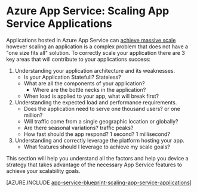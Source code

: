 <properties 
	pageTitle="Azure App Service: Scaling App Service Applications" 
	description="Learn the ins and outs of scaling Application in App Service." 
	keywords="app service, azure app service, scale, scalable, app service plan, app service cost"
	services="app-service" 
	documentationCenter="" 
	authors="btardif" 
	manager="wpickett" 
	editor=""/>

<tags 
	ms.service="app-service" 
	ms.workload="na" 
	ms.tgt_pltfrm="na" 
	ms.devlang="na" 
	ms.topic="article" 
	ms.date="12/08/2015" 
	ms.author="byvinyal"/>
	
# Azure App Service: Scaling App Service Applications

Applications hosted in Azure App Service can [achieve massive scale](https://azure.microsoft.com/blog/canadian-broadcasting-corporation-radio-canada-leverage-azure-for-smooth-election-coverage/)
however scaling an application is a complex problem that does not have a "one 
size fits all" solution. To correctly scale your application there are 3 key 
areas that will contribute to your applications success:

1. Understanding your application architecture and its weaknesses.
	* Is your Application Statefull? Stateless?
	* What are all the components of your application?
		* Where are the bottle necks in the application? 
	* When load is applied to your app, what will break first?
2. Understanding the expected load and performance requirements.
	* Does the application need to serve one thousand users? or one million?
	* Will traffic come from a single geographic location or globally?
	* Are there seasonal variations? traffic peaks? 
	* How fast should the app respond? 1 second? 1 millisecond?
3. Understanding and correctly leverage the platform hosting your app.
	* What features should I leverage to achieve my scale goals?
	
This section will help you understand all the factors and help you device a 
strategy that takes advantage of the necessary App Service features to achieve 
your scalability goals.

[AZURE.INCLUDE [app-service-blueprint-scaling-app-service-applications](../../includes/app-service-blueprint-scaling-app-service-applications.md)]